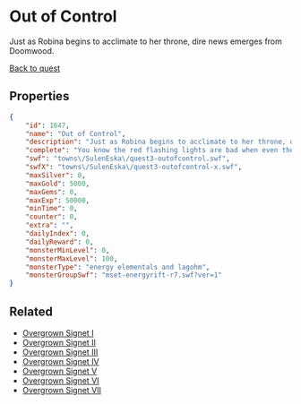 # Out of Control

Just as Robina begins to acclimate to her throne, dire news emerges from Doomwood.

[Back to quest](../quests.md)

## Properties

```json
{
    "id": 1647,
    "name": "Out of Control",
    "description": "Just as Robina begins to acclimate to her throne, dire news emerges from Doomwood.",
    "complete": "You know the red flashing lights are bad when even the Magesterium starts panicking.",
    "swf": "towns\/SulenEska\/quest3-outofcontrol.swf",
    "swfX": "towns\/SulenEska\/quest3-outofcontrol-x.swf",
    "maxSilver": 0,
    "maxGold": 5000,
    "maxGems": 0,
    "maxExp": 50000,
    "minTime": 0,
    "counter": 0,
    "extra": "",
    "dailyIndex": 0,
    "dailyReward": 0,
    "monsterMinLevel": 0,
    "monsterMaxLevel": 100,
    "monsterType": "energy elementals and lagohm",
    "monsterGroupSwf": "mset-energyrift-r7.swf?ver=1"
}
```

## Related

- [Overgrown Signet I](../items/18997-overgrown-signet-i.md)
- [Overgrown Signet II](../items/18998-overgrown-signet-ii.md)
- [Overgrown Signet III](../items/18999-overgrown-signet-iii.md)
- [Overgrown Signet IV](../items/19000-overgrown-signet-iv.md)
- [Overgrown Signet V](../items/19001-overgrown-signet-v.md)
- [Overgrown Signet VI](../items/19002-overgrown-signet-vi.md)
- [Overgrown Signet VII](../items/19003-overgrown-signet-vii.md)

